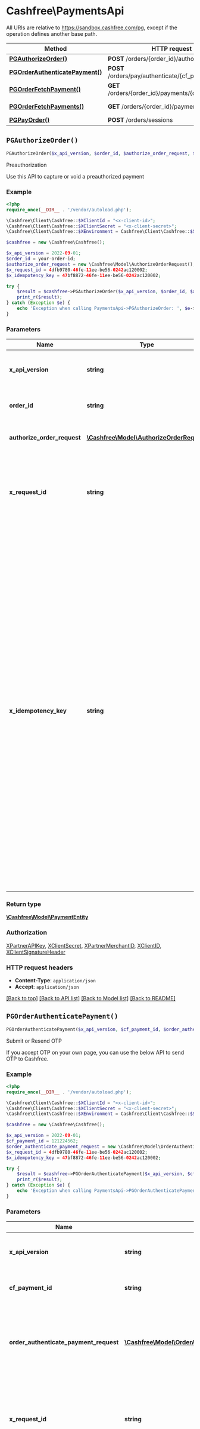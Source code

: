 # Cashfree\PaymentsApi

All URIs are relative to https://sandbox.cashfree.com/pg, except if the operation defines another base path.

| Method | HTTP request | Description |
| ------------- | ------------- | ------------- |
| [**PGAuthorizeOrder()**](PaymentsApi.md#PGAuthorizeOrder) | **POST** /orders/{order_id}/authorization | Preauthorization |
| [**PGOrderAuthenticatePayment()**](PaymentsApi.md#PGOrderAuthenticatePayment) | **POST** /orders/pay/authenticate/{cf_payment_id} | Submit or Resend OTP |
| [**PGOrderFetchPayment()**](PaymentsApi.md#PGOrderFetchPayment) | **GET** /orders/{order_id}/payments/{cf_payment_id} | Get Payment by ID |
| [**PGOrderFetchPayments()**](PaymentsApi.md#PGOrderFetchPayments) | **GET** /orders/{order_id}/payments | Get Payments for an Order |
| [**PGPayOrder()**](PaymentsApi.md#PGPayOrder) | **POST** /orders/sessions | Order Pay |


## `PGAuthorizeOrder()`

```php
PGAuthorizeOrder($x_api_version, $order_id, $authorize_order_request, $x_request_id, $x_idempotency_key): \Cashfree\Model\PaymentEntity
```

Preauthorization

Use this API to capture or void a preauthorized payment

### Example

```php
<?php
require_once(__DIR__ . '/vendor/autoload.php');

\Cashfree\Client\Cashfree::$XClientId = "<x-client-id>";
\Cashfree\Client\Cashfree::$XClientSecret = "<x-client-secret>";
\Cashfree\Client\Cashfree::$XEnvironment = Cashfree\Client\Cashfree::$SANDBOX;

$cashfree = new \Cashfree\Cashfree();

$x_api_version = 2022-09-01;
$order_id = your-order-id;
$authorize_order_request = new \Cashfree\Model\AuthorizeOrderRequest();
$x_request_id = 4dfb9780-46fe-11ee-be56-0242ac120002;
$x_idempotency_key = 47bf8872-46fe-11ee-be56-0242ac120002;

try {
    $result = $cashfree->PGAuthorizeOrder($x_api_version, $order_id, $authorize_order_request, $x_request_id, $x_idempotency_key);
    print_r($result);
} catch (Exception $e) {
    echo 'Exception when calling PaymentsApi->PGAuthorizeOrder: ', $e->getMessage(), PHP_EOL;
}
```

### Parameters

| Name | Type | Description  | Notes |
| ------------- | ------------- | ------------- | ------------- |
| **x_api_version** | **string**| API version to be used. Format is in YYYY-MM-DD | [default to &#39;2022-09-01&#39;] |
| **order_id** | **string**| The id which uniquely identifies your order | |
| **authorize_order_request** | [**\Cashfree\Model\AuthorizeOrderRequest**](../Model/AuthorizeOrderRequest.md)| Request to Capture or Void Transactions | |
| **x_request_id** | **string**| Request id for the API call. Can be used to resolve tech issues. Communicate this in your tech related queries to cashfree | [optional] |
| **x_idempotency_key** | **string**| Idempotency works by saving the resulting status code and body of the first request made for any given idempotency key, regardless of whether it succeeded or failed. Subsequent requests with the same key return the same result, including 500 errors.  Currently supported on all POST calls that uses x-client-id &amp; x-client-secret. To use enable, pass x-idempotency-key in the request header. The value of this header must be unique to each operation you are trying to do. One example can be to use the same order_id that you pass while creating orders | [optional] |

### Return type

[**\Cashfree\Model\PaymentEntity**](../Model/PaymentEntity.md)

### Authorization

[XPartnerAPIKey](../../README.md#XPartnerAPIKey), [XClientSecret](../../README.md#XClientSecret), [XPartnerMerchantID](../../README.md#XPartnerMerchantID), [XClientID](../../README.md#XClientID), [XClientSignatureHeader](../../README.md#XClientSignatureHeader)

### HTTP request headers

- **Content-Type**: `application/json`
- **Accept**: `application/json`

[[Back to top]](#) [[Back to API list]](../../README.md#endpoints)
[[Back to Model list]](../../README.md#models)
[[Back to README]](../../README.md)

## `PGOrderAuthenticatePayment()`

```php
PGOrderAuthenticatePayment($x_api_version, $cf_payment_id, $order_authenticate_payment_request, $x_request_id, $x_idempotency_key): \Cashfree\Model\OrderAuthenticateEntity
```

Submit or Resend OTP

If you accept OTP on your own page, you can use the below API to send OTP to Cashfree.

### Example

```php
<?php
require_once(__DIR__ . '/vendor/autoload.php');

\Cashfree\Client\Cashfree::$XClientId = "<x-client-id>";
\Cashfree\Client\Cashfree::$XClientSecret = "<x-client-secret>";
\Cashfree\Client\Cashfree::$XEnvironment = Cashfree\Client\Cashfree::$SANDBOX;

$cashfree = new \Cashfree\Cashfree();

$x_api_version = 2022-09-01;
$cf_payment_id = 121224562;
$order_authenticate_payment_request = new \Cashfree\Model\OrderAuthenticatePaymentRequest();
$x_request_id = 4dfb9780-46fe-11ee-be56-0242ac120002;
$x_idempotency_key = 47bf8872-46fe-11ee-be56-0242ac120002;

try {
    $result = $cashfree->PGOrderAuthenticatePayment($x_api_version, $cf_payment_id, $order_authenticate_payment_request, $x_request_id, $x_idempotency_key);
    print_r($result);
} catch (Exception $e) {
    echo 'Exception when calling PaymentsApi->PGOrderAuthenticatePayment: ', $e->getMessage(), PHP_EOL;
}
```

### Parameters

| Name | Type | Description  | Notes |
| ------------- | ------------- | ------------- | ------------- |
| **x_api_version** | **string**| API version to be used. Format is in YYYY-MM-DD | [default to &#39;2022-09-01&#39;] |
| **cf_payment_id** | **string**| The Cashfree payment or transaction ID. | |
| **order_authenticate_payment_request** | [**\Cashfree\Model\OrderAuthenticatePaymentRequest**](../Model/OrderAuthenticatePaymentRequest.md)| Request body to submit/resend headless OTP. To use this API make sure you have headless OTP enabled for your account | |
| **x_request_id** | **string**| Request id for the API call. Can be used to resolve tech issues. Communicate this in your tech related queries to cashfree | [optional] |
| **x_idempotency_key** | **string**| Idempotency works by saving the resulting status code and body of the first request made for any given idempotency key, regardless of whether it succeeded or failed. Subsequent requests with the same key return the same result, including 500 errors.  Currently supported on all POST calls that uses x-client-id &amp; x-client-secret. To use enable, pass x-idempotency-key in the request header. The value of this header must be unique to each operation you are trying to do. One example can be to use the same order_id that you pass while creating orders | [optional] |

### Return type

[**\Cashfree\Model\OrderAuthenticateEntity**](../Model/OrderAuthenticateEntity.md)

### Authorization

No authorization required

### HTTP request headers

- **Content-Type**: `application/json`
- **Accept**: `application/json`

[[Back to top]](#) [[Back to API list]](../../README.md#endpoints)
[[Back to Model list]](../../README.md#models)
[[Back to README]](../../README.md)

## `PGOrderFetchPayment()`

```php
PGOrderFetchPayment($x_api_version, $order_id, $cf_payment_id, $x_request_id, $x_idempotency_key): \Cashfree\Model\PaymentEntity
```

Get Payment by ID

Use this API to view payment details of an order for a payment ID.

### Example

```php
<?php
require_once(__DIR__ . '/vendor/autoload.php');

\Cashfree\Client\Cashfree::$XClientId = "<x-client-id>";
\Cashfree\Client\Cashfree::$XClientSecret = "<x-client-secret>";
\Cashfree\Client\Cashfree::$XEnvironment = Cashfree\Client\Cashfree::$SANDBOX;

$cashfree = new \Cashfree\Cashfree();

$x_api_version = 2022-09-01;
$order_id = your-order-id;
$cf_payment_id = 121224562;
$x_request_id = 4dfb9780-46fe-11ee-be56-0242ac120002;
$x_idempotency_key = 47bf8872-46fe-11ee-be56-0242ac120002;

try {
    $result = $cashfree->PGOrderFetchPayment($x_api_version, $order_id, $cf_payment_id, $x_request_id, $x_idempotency_key);
    print_r($result);
} catch (Exception $e) {
    echo 'Exception when calling PaymentsApi->PGOrderFetchPayment: ', $e->getMessage(), PHP_EOL;
}
```

### Parameters

| Name | Type | Description  | Notes |
| ------------- | ------------- | ------------- | ------------- |
| **x_api_version** | **string**| API version to be used. Format is in YYYY-MM-DD | [default to &#39;2022-09-01&#39;] |
| **order_id** | **string**| The id which uniquely identifies your order | |
| **cf_payment_id** | **string**| The Cashfree payment or transaction ID. | |
| **x_request_id** | **string**| Request id for the API call. Can be used to resolve tech issues. Communicate this in your tech related queries to cashfree | [optional] |
| **x_idempotency_key** | **string**| Idempotency works by saving the resulting status code and body of the first request made for any given idempotency key, regardless of whether it succeeded or failed. Subsequent requests with the same key return the same result, including 500 errors.  Currently supported on all POST calls that uses x-client-id &amp; x-client-secret. To use enable, pass x-idempotency-key in the request header. The value of this header must be unique to each operation you are trying to do. One example can be to use the same order_id that you pass while creating orders | [optional] |

### Return type

[**\Cashfree\Model\PaymentEntity**](../Model/PaymentEntity.md)

### Authorization

[XPartnerAPIKey](../../README.md#XPartnerAPIKey), [XClientSecret](../../README.md#XClientSecret), [XPartnerMerchantID](../../README.md#XPartnerMerchantID), [XClientID](../../README.md#XClientID), [XClientSignatureHeader](../../README.md#XClientSignatureHeader)

### HTTP request headers

- **Content-Type**: Not defined
- **Accept**: `application/json`

[[Back to top]](#) [[Back to API list]](../../README.md#endpoints)
[[Back to Model list]](../../README.md#models)
[[Back to README]](../../README.md)

## `PGOrderFetchPayments()`

```php
PGOrderFetchPayments($x_api_version, $order_id, $x_request_id, $x_idempotency_key): \Cashfree\Model\PaymentEntity[]
```

Get Payments for an Order

Use this API to view all payment details for an order.

### Example

```php
<?php
require_once(__DIR__ . '/vendor/autoload.php');

\Cashfree\Client\Cashfree::$XClientId = "<x-client-id>";
\Cashfree\Client\Cashfree::$XClientSecret = "<x-client-secret>";
\Cashfree\Client\Cashfree::$XEnvironment = Cashfree\Client\Cashfree::$SANDBOX;

$cashfree = new \Cashfree\Cashfree();

$x_api_version = 2022-09-01;
$order_id = your-order-id;
$x_request_id = 4dfb9780-46fe-11ee-be56-0242ac120002;
$x_idempotency_key = 47bf8872-46fe-11ee-be56-0242ac120002;

try {
    $result = $cashfree->PGOrderFetchPayments($x_api_version, $order_id, $x_request_id, $x_idempotency_key);
    print_r($result);
} catch (Exception $e) {
    echo 'Exception when calling PaymentsApi->PGOrderFetchPayments: ', $e->getMessage(), PHP_EOL;
}
```

### Parameters

| Name | Type | Description  | Notes |
| ------------- | ------------- | ------------- | ------------- |
| **x_api_version** | **string**| API version to be used. Format is in YYYY-MM-DD | [default to &#39;2022-09-01&#39;] |
| **order_id** | **string**| The id which uniquely identifies your order | |
| **x_request_id** | **string**| Request id for the API call. Can be used to resolve tech issues. Communicate this in your tech related queries to cashfree | [optional] |
| **x_idempotency_key** | **string**| Idempotency works by saving the resulting status code and body of the first request made for any given idempotency key, regardless of whether it succeeded or failed. Subsequent requests with the same key return the same result, including 500 errors.  Currently supported on all POST calls that uses x-client-id &amp; x-client-secret. To use enable, pass x-idempotency-key in the request header. The value of this header must be unique to each operation you are trying to do. One example can be to use the same order_id that you pass while creating orders | [optional] |

### Return type

[**\Cashfree\Model\PaymentEntity[]**](../Model/PaymentEntity.md)

### Authorization

[XPartnerAPIKey](../../README.md#XPartnerAPIKey), [XClientSecret](../../README.md#XClientSecret), [XPartnerMerchantID](../../README.md#XPartnerMerchantID), [XClientID](../../README.md#XClientID), [XClientSignatureHeader](../../README.md#XClientSignatureHeader)

### HTTP request headers

- **Content-Type**: Not defined
- **Accept**: `application/json`

[[Back to top]](#) [[Back to API list]](../../README.md#endpoints)
[[Back to Model list]](../../README.md#models)
[[Back to README]](../../README.md)

## `PGPayOrder()`

```php
PGPayOrder($x_api_version, $pay_order_request, $x_request_id, $x_idempotency_key): \Cashfree\Model\PayOrderEntity
```

Order Pay

Use this API when you have already created the orders and want Cashfree to process the payment. To use this API S2S flag needs to be enabled from the backend. In case you want to use the cards payment option the PCI DSS flag is required, for more information send an email to \"care@cashfree.com\".

### Example

```php
<?php
require_once(__DIR__ . '/vendor/autoload.php');

\Cashfree\Client\Cashfree::$XClientId = "<x-client-id>";
\Cashfree\Client\Cashfree::$XClientSecret = "<x-client-secret>";
\Cashfree\Client\Cashfree::$XEnvironment = Cashfree\Client\Cashfree::$SANDBOX;

$cashfree = new \Cashfree\Cashfree();

$x_api_version = 2022-09-01;
$pay_order_request = new \Cashfree\Model\PayOrderRequest();
$x_request_id = 4dfb9780-46fe-11ee-be56-0242ac120002;
$x_idempotency_key = 47bf8872-46fe-11ee-be56-0242ac120002;

try {
    $result = $cashfree->PGPayOrder($x_api_version, $pay_order_request, $x_request_id, $x_idempotency_key);
    print_r($result);
} catch (Exception $e) {
    echo 'Exception when calling PaymentsApi->PGPayOrder: ', $e->getMessage(), PHP_EOL;
}
```

### Parameters

| Name | Type | Description  | Notes |
| ------------- | ------------- | ------------- | ------------- |
| **x_api_version** | **string**| API version to be used. Format is in YYYY-MM-DD | [default to &#39;2022-09-01&#39;] |
| **pay_order_request** | [**\Cashfree\Model\PayOrderRequest**](../Model/PayOrderRequest.md)| Request body to create a transaction at cashfree using &#x60;payment_session_id&#x60; | |
| **x_request_id** | **string**| Request id for the API call. Can be used to resolve tech issues. Communicate this in your tech related queries to cashfree | [optional] |
| **x_idempotency_key** | **string**| Idempotency works by saving the resulting status code and body of the first request made for any given idempotency key, regardless of whether it succeeded or failed. Subsequent requests with the same key return the same result, including 500 errors.  Currently supported on all POST calls that uses x-client-id &amp; x-client-secret. To use enable, pass x-idempotency-key in the request header. The value of this header must be unique to each operation you are trying to do. One example can be to use the same order_id that you pass while creating orders | [optional] |

### Return type

[**\Cashfree\Model\PayOrderEntity**](../Model/PayOrderEntity.md)

### Authorization

No authorization required

### HTTP request headers

- **Content-Type**: `application/json`
- **Accept**: `application/json`

[[Back to top]](#) [[Back to API list]](../../README.md#endpoints)
[[Back to Model list]](../../README.md#models)
[[Back to README]](../../README.md)
